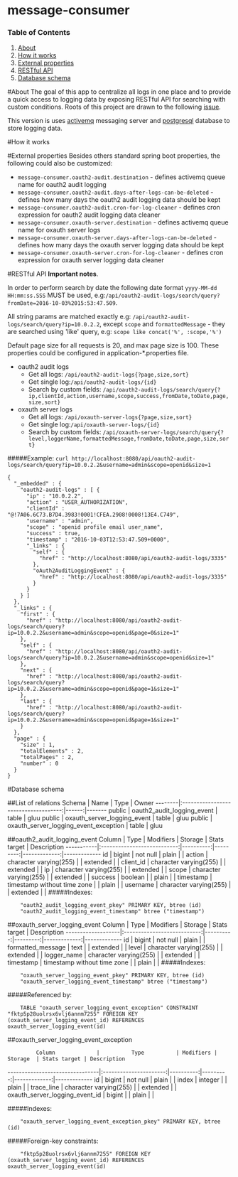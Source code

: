 # message-consumer
### Table of Contents 
1. [About](https://github.com/GluuFederation/message-consumer#about)
2. [How it works](https://github.com/GluuFederation/message-consumer#how-it-works)
2. [External properties](https://github.com/GluuFederation/message-consumer#external-properties)
3. [RESTful API](https://github.com/GluuFederation/message-consumer#restful-api)
4. [Database schema](https://github.com/GluuFederation/message-consumer#database-schema)

#About
The goal of this app to centralize all logs in one place and to provide a quick access to logging data by exposing RESTful API for searching with custom conditions. Roots of this project are drawn to the following [issue](https://github.com/GluuFederation/oxAuth/issues/307).

This version is uses [activemq](http://activemq.apache.org/) messaging server and [postgresql](https://www.postgresql.org/) database to store logging data.

#How it works

#External properties
 Besides others standard spring boot properties, the following could also be customized:
 * `message-consumer.oauth2-audit.destination` - defines activemq queue name for oauth2 audit logging
 * `message-consumer.oauth2-audit.days-after-logs-can-be-deleted` - defines how many days the oauth2 audit logging data should be kept
 * `message-consumer.oauth2-audit.cron-for-log-cleaner` - defines cron expression for oauth2 audit logging data cleaner
 * `message-consumer.oxauth-server.destination` - defines activemq queue name for oxauth server logs
 * `message-consumer.oxauth-server.days-after-logs-can-be-deleted` - defines how many days the oxauth server logging data should be kept
 * `message-consumer.oxauth-server.cron-for-log-cleaner` - defines cron expression for oxauth server logging data cleaner
 
#RESTful API
**Important notes**.

In order to perform search by date the following date format `yyyy-MM-dd HH:mm:ss.SSS` MUST be used, e.g:`/api/oauth2-audit-logs/search/query?fromDate=2016-10-03%2015:53:47.509`.

All string params are matched exactly e.g: `/api/oauth2-audit-logs/search/query?ip=10.0.2.2`, except `scope` and `formattedMessage` - they are searched using 'like' query, e.g: `scope like concat('%', :scope,'%')`

Default page size for all requests is 20, and max page size is 100. These properties could be configured in application-*.properties file.

* oauth2 audit logs
    * Get all logs: `/api/oauth2-audit-logs{?page,size,sort}`
    * Get single log:`/api/oauth2-audit-logs/{id}`
    * Search by custom fields: `/api/oauth2-audit-logs/search/query{?ip,clientId,action,username,scope,success,fromDate,toDate,page,size,sort}`
* oxauth server logs
    * Get all logs: `/api/oxauth-server-logs{?page,size,sort}`
    * Get single log:`/api/oxauth-server-logs/{id}`
    * Search by custom fields: `/api/oxauth-server-logs/search/query{?level,loggerName,formattedMessage,fromDate,toDate,page,size,sort}`
    
    
    
#####Example:
`curl http://localhost:8080/api/oauth2-audit-logs/search/query?ip=10.0.2.2&username=admin&scope=openid&size=1`
```
{
  "_embedded" : {
    "oauth2-audit-logs" : [ {
      "ip" : "10.0.2.2",
      "action" : "USER_AUTHORIZATION",
      "clientId" : "@!7A06.6C73.B7D4.3983!0001!CFEA.2908!0008!13E4.C749",
      "username" : "admin",
      "scope" : "openid profile email user_name",
      "success" : true,
      "timestamp" : "2016-10-03T12:53:47.509+0000",
      "_links" : {
        "self" : {
          "href" : "http://localhost:8080/api/oauth2-audit-logs/3335"
        },
        "oAuth2AuditLoggingEvent" : {
          "href" : "http://localhost:8080/api/oauth2-audit-logs/3335"
        }
      }
    } ]
  },
  "_links" : {
    "first" : {
      "href" : "http://localhost:8080/api/oauth2-audit-logs/search/query?ip=10.0.2.2&username=admin&scope=openid&page=0&size=1"
    },
    "self" : {
      "href" : "http://localhost:8080/api/oauth2-audit-logs/search/query?ip=10.0.2.2&username=admin&scope=openid&size=1"
    },
    "next" : {
      "href" : "http://localhost:8080/api/oauth2-audit-logs/search/query?ip=10.0.2.2&username=admin&scope=openid&page=1&size=1"
    },
    "last" : {
      "href" : "http://localhost:8080/api/oauth2-audit-logs/search/query?ip=10.0.2.2&username=admin&scope=openid&page=1&size=1"
    }
  },
  "page" : {
    "size" : 1,
    "totalElements" : 2,
    "totalPages" : 2,
    "number" : 0
  }
}
```

#Database schema

##List of relations
Schema |                 Name                  | Type  | Owner
--------|:------------------------------------:|------:|-------
 public | oauth2_audit_logging_event            | table | gluu
 public | oxauth_server_logging_event           | table | gluu
 public | oxauth_server_logging_event_exception | table | gluu
 

##oauth2_audit_logging_event
  Column   |            Type             | Modifiers | Storage  | Stats target | Description
-----------|:---------------------------:|----------:|---------:|-------------:|-------------
 id        | bigint                      | not null  | plain    |              |
 action    | character varying(255)      |           | extended |              |
 client_id | character varying(255)      |           | extended |              |
 ip        | character varying(255)      |           | extended |              |
 scope     | character varying(255)      |           | extended |              |
 success   | boolean                     |           | plain    |              |
 timestamp | timestamp without time zone |           | plain    |              |
 username  | character varying(255)      |           | extended |              |
#####Indexes:
```
    "oauth2_audit_logging_event_pkey" PRIMARY KEY, btree (id)
    "oauth2_audit_logging_event_timestamp" btree ("timestamp")
```

##oxauth_server_logging_event
      Column       |            Type             | Modifiers | Storage  | Stats target | Description
-------------------|:---------------------------:|----------:|---------:|-------------:|-------------
 id                | bigint                      | not null  | plain    |              |
 formatted_message | text                        |           | extended |              |
 level             | character varying(255)      |           | extended |              |
 logger_name       | character varying(255)      |           | extended |              |
 timestamp         | timestamp without time zone |           | plain    |              |
#####Indexes:
```
    "oxauth_server_logging_event_pkey" PRIMARY KEY, btree (id)
    "oxauth_server_logging_event_timestamp" btree ("timestamp")
```
#####Referenced by:
```
    TABLE "oxauth_server_logging_event_exception" CONSTRAINT "fktp5p28uolrsx6vlj6annm7255" FOREIGN KEY (oxauth_server_logging_event_id) REFERENCES oxauth_server_logging_event(id)
```

##oxauth_server_logging_event_exception

             Column             |          Type          | Modifiers | Storage  | Stats target | Description
--------------------------------|:----------------------:|----------:|---------:|-------------:|-------------
 id                             | bigint                 | not null  | plain    |              |
 index                          | integer                |           | plain    |              |
 trace_line                     | character varying(255) |           | extended |              |
 oxauth_server_logging_event_id | bigint                 |           | plain    |              |
 
#####Indexes:
```
    "oxauth_server_logging_event_exception_pkey" PRIMARY KEY, btree (id)
```
#####Foreign-key constraints:
```
    "fktp5p28uolrsx6vlj6annm7255" FOREIGN KEY (oxauth_server_logging_event_id) REFERENCES oxauth_server_logging_event(id)
```
